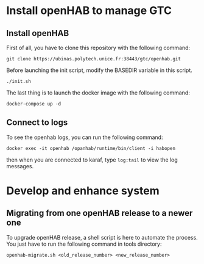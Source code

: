 # Install openHAB to manage GTC

## Install openHAB

First of all, you have to clone this repository with the following command:
```
git clone https://ubinas.polytech.unice.fr:38443/gtc/openhab.git
```

Before launching the init script, modify the BASEDIR variable in this script.
```
./init.sh
```

The last thing is to launch the docker image with the following command:
```
docker-compose up -d
```

## Connect to logs

To see the openhab logs, you can run the following command:
```
docker exec -it openhab /opanhab/runtime/bin/client -i habopen
```
then when you are connected to karaf, type ```log:tail``` to view the log messages.

# Develop and enhance system

## Migrating from one openHAB release to a newer one

To upgrade openHAB release, a shell script is here to automate the process. You just have to run the following command in tools directory:
```
openhab-migrate.sh <old_release_number> <new_release_number>
```